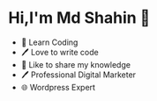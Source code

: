 # Hi,I'm Md Shahin 👋



- 👑 Learn Coding
- 🖊️ Love to write code
- 🎤 Like to share my knowledge
- 🖊️ Professional Digital Marketer
- 🌐 Wordpress Expert

